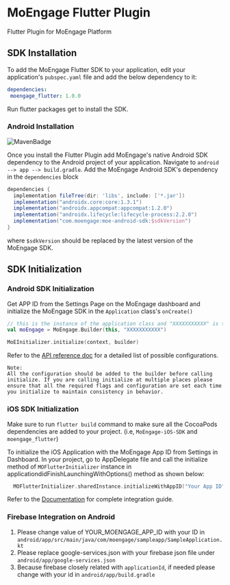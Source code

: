 # MoEngage Flutter Plugin

Flutter Plugin for MoEngage Platform

## SDK Installation

To add the MoEngage Flutter SDK to your application, edit your application's `pubspec.yaml` file and add the below dependency to it:

```yaml
dependencies:
 moengage_flutter: 1.0.0
```
 Run flutter packages get to install the SDK.
 
 ### Android Installation
 
 ![MavenBadge](http://maven-badges.herokuapp.com/maven-central/com.moengage/moe-android-sdk/badge.svg)

 
  Once you install the Flutter Plugin add MoEngage's native Android SDK dependency to the Android project of your application.
  Navigate to `android --> app --> build.gradle`. Add the MoEngage Android SDK's dependency in the `dependencies` block
  
  ```groovy
dependencies {
    implementation fileTree(dir: 'libs', include: ['*.jar'])
    implementation("androidx.core:core:1.3.1")
    implementation("androidx.appcompat:appcompat:1.2.0")
    implementation("androidx.lifecycle:lifecycle-process:2.2.0")
    implementation("com.moengage:moe-android-sdk:$sdkVersion")
}
  ```
where `$sdkVersion` should be replaced by the latest version of the MoEngage SDK.

## SDK Initialization

### Android SDK Initialization
Get APP ID from the Settings Page on the MoEngage dashboard and initialize the MoEngage SDK in the `Application` class's `onCreate()`

```kotlin
// this is the instance of the application class and "XXXXXXXXXXX" is the APP ID from the dashboard.
val moEngage = MoEngage.Builder(this, "XXXXXXXXXXX")

MoEInitializer.initialize(context, builder)
```
Refer to the [API reference doc](https://moengage.github.io/android-api-reference/) for a detailed list of possible configurations.

```
Note:
All the configuration should be added to the builder before calling initialize. If you are calling initialize at multiple places please ensure that all the required flags and configuration are set each time you initialize to maintain consistency in behavior.
```

### iOS SDK Initialization

Make sure to run `flutter build` command to make sure all the CocoaPods dependencies are added to your project. (i.e, `MoEngage-iOS-SDK` and `moengage_flutter`)

To initialize the iOS Application with the MoEngage App ID from Settings in Dashboard. In your project, go to AppDelegate file and call the initialize method of `MOFlutterInitializer` instance in applicationdidFinishLaunchingWithOptions() method as shown below:

```swift
  MOFlutterInitializer.sharedInstance.initializeWithAppID("Your App ID", withLaunchOptions: launchOptions)
```

Refer to the [Documentation](https://developers.moengage.com/hc/en-us/categories/4404300700308-Flutter-SDK) for complete integration guide. 


### Firebase Integration on Android
1. Please change value of YOUR_MOENGAGE_APP_ID with your ID in `android/app/src/main/java/com/moengage/sampleapp/SampleApplication.kt`
2. Please replace google-services.json with your firebase json file under `android/app/google-services.json`
3. Because firebase closely related with `applicationId`, if needed please change with your id in `android/app/build.gradle`